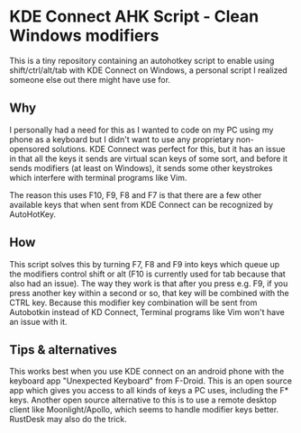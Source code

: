 # KDE Connect AHK Script - Clean Windows modifiers

This is a tiny repository containing an autohotkey script to enable using shift/ctrl/alt/tab with KDE Connect on Windows, a personal script I realized someone else out there might have use for.

## Why

I personally had a need for this as I wanted to code on my PC using my phone as a keyboard but I didn't want to use any proprietary non-opensored solutions. KDE Connect was perfect for this, but it has an issue in that all the keys it sends are virtual scan keys of some sort, and before it sends modifiers (at least on Windows), it sends some other keystrokes which interfere with terminal programs like Vim.

The reason this uses F10, F9, F8 and F7 is that there are a few other available keys that when sent from KDE Connect can be recognized by AutoHotKey. 
 
## How

This script solves this by turning F7, F8 and F9 into keys which queue up the modifiers control shift or alt (F10 is currently used for tab because that also had an issue). The way they work is that after you press e.g. F9, if you press another key within a second or so, that key will be combined with the CTRL key. Because this modifier key combination will be sent from Autobotkin instead of KD Connect, Terminal programs like Vim won't have an issue with it. 

## Tips & alternatives

This works best when you use KDE connect on an android phone with the keyboard app "Unexpected Keyboard" from F-Droid. This is an open source app which gives you access to all kinds of keys a PC uses, including the F* keys. 
Another open source alternative to this is to use a remote desktop client like Moonlight/Apollo, which seems to handle modifier keys better. RustDesk may also do the trick.
